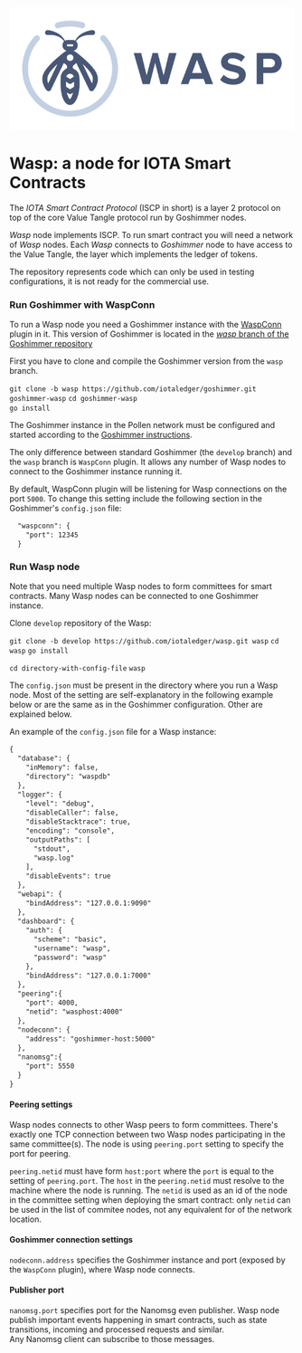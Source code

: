 ![Wasp logo](WASP_logo_dark.png)
# Wasp: a node for IOTA Smart Contracts


The _IOTA Smart Contract Protocol_ (ISCP in short) is a layer 2 protocol on top of the core Value Tangle
protocol run by Goshimmer nodes. 

_Wasp_ node implements ISCP. To run smart contract you will need a network of _Wasp_ nodes.
Each _Wasp_ connects to _Goshimmer_ node to have access to the Value Tangle, 
the layer which implements the ledger of tokens.   

The repository represents code which can only be used in testing configurations, it is not ready for the commercial use.

### Run Goshimmer with WaspConn

To run a Wasp node you need a Goshimmer instance with the [WaspConn](https://github.com/iotaledger/goshimmer/tree/wasp/dapps/waspconn) plugin in it. 
This version of Goshimmer is located in the
 [_wasp_ branch of the Goshimmer repository](https://github.com/iotaledger/goshimmer/tree/wasp) 

First you have to clone and compile the Goshimmer version from the `wasp` branch. 

`git clone -b wasp https://github.com/iotaledger/goshimmer.git goshimmer-wasp`
`cd goshimmer-wasp`    
`go install`    

The Goshimmer instance in the Pollen network must be configured and started according to the 
[Goshimmer instructions](https://github.com/iotaledger/goshimmer/wiki/Setup-up-a-GoShimmer-node-(Joining-the-pollen-testnet)).  

The only difference between standard Goshimmer (the `develop` branch) and the `wasp` branch is `WaspConn` plugin.
It allows any number of Wasp nodes to connect to the Goshimmer instance running it.

By default, WaspConn plugin will be listening for Wasp connections on the port `5000`. 
To change this setting include the following section in the Goshimmer's `config.json` file:

```
  "waspconn": {
    "port": 12345
  }
```
   
### Run Wasp node

Note that you need multiple Wasp nodes to form committees for smart contracts. 
Many Wasp nodes can be connected to one Goshimmer instance.
    
Clone `develop` repository of the Wasp:
    
`git clone -b develop https://github.com/iotaledger/wasp.git wasp`
`cd wasp`
`go install`

`cd directory-with-config-file`
`wasp`

The `config.json` must be present in the directory where you run a Wasp node. 
Most of the setting are self-explanatory in the following example below or are the same as in the Goshimmer configuration.
Other are explained below.

An example of the `config.json` file for a Wasp instance:
```
{
  "database": {
    "inMemory": false,
    "directory": "waspdb"
  },
  "logger": {
    "level": "debug",
    "disableCaller": false,
    "disableStacktrace": true,
    "encoding": "console",
    "outputPaths": [
      "stdout",
      "wasp.log"
    ],
    "disableEvents": true
  },
  "webapi": {
    "bindAddress": "127.0.0.1:9090"
  },
  "dashboard": {
  	"auth": {
	  "scheme": "basic",
	  "username": "wasp",
	  "password": "wasp"
	},
    "bindAddress": "127.0.0.1:7000"
  },
  "peering":{
    "port": 4000,
    "netid": "wasphost:4000"
  },
  "nodeconn": {
    "address": "goshimmer-host:5000"
  },
  "nanomsg":{
    "port": 5550
  }
}
``` 

#### Peering settings
Wasp nodes connects to other Wasp peers to form committees. There's exactly one TCP connection between two Wasp nodes 
participating in the same committee(s). The node is using `peering.port` setting to specify the port for peering.

`peering.netid` must have form `host:port` where the `port` is equal to the setting of `peering.port`.
The `host` in the `peering.netid` must resolve to the machine where the node is running. 
The `netid` is used as an id of the node in the committee setting when deploying the smart contract: only `netid` 
can be used in the list of commitee nodes, not any equivalent for of the network location.

#### Goshimmer connection settings

`nodeconn.address` specifies the Goshimmer instance and port (exposed by the `WaspConn` plugin), where Wasp node connects. 

#### Publisher port

`nanomsg.port` specifies port for the Nanomsg even publisher. Wasp node publish important events happening 
in smart contracts, such as state transitions, incoming and processed requests and similar.  
Any Nanomsg client can subscribe to those messages.  
